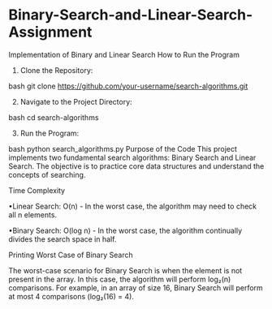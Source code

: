 # Binary-Search-and-Linear-Search-Assignment
Implementation of Binary and Linear Search
How to Run the Program

1. Clone the Repository:

bash
git clone https://github.com/your-username/search-algorithms.git

2. Navigate to the Project Directory:

bash
cd search-algorithms

3. Run the Program:

bash
python search_algorithms.py
Purpose of the Code
This project implements two fundamental search algorithms: Binary Search and Linear Search. The objective is to practice core data structures and understand the concepts of searching.

Time Complexity

•Linear Search: O(n) - In the worst case, the algorithm may need to check all n elements.

•Binary Search: O(log n) - In the worst case, the algorithm continually divides the search space in half.

Printing Worst Case of Binary Search

The worst-case scenario for Binary Search is when the element is not present in the array. In this case, the algorithm will perform log₂(n) comparisons. For example, in an array of size 16, Binary Search will perform at most 4 comparisons (log₂(16) = 4).
